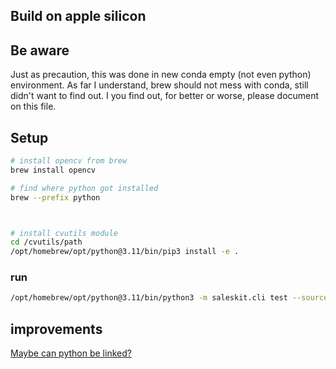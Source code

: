 ## Build on apple silicon

## Be aware
Just as precaution, this was done in new conda empty (not even python) environment. As far I understand, brew should not mess with conda, still didn't want to find out. I you find out, for better or worse, please document on this file.

## Setup

```bash
# install opencv from brew
brew install opencv

# find where python got installed
brew --prefix python



# install cvutils module
cd /cvutils/path
/opt/homebrew/opt/python@3.11/bin/pip3 install -e .
```


### run

```bash
/opt/homebrew/opt/python@3.11/bin/python3 -m saleskit.cli test --source="rtsp://user:pass@ip:554/path"
```

## improvements

[Maybe can python be linked?](https://docs.brew.sh/Manpage#pyenv-sync)
